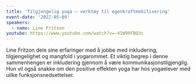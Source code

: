 ```yaml
---
title: 'Tilgjengelig yoga – verktøy til ​egenkraftmobilisering'
event-date: '2022-05-09'
speakers: 
  - name: Line Fritzon
youtube: https://www.youtube.com/watch?v=-41W99FBQ3c
---
```


Line Fritzon dele sine erfaringer med å jobbe med inkludering, tilgjengelighet og mangfold i yogarommet. Et viktig begrep i denne sammenhengen er inkludering gjennom å være kommunikasjonstilgjenglig. Hun vil også snakke om den positive effekten yoga har hos yogaelever med ulike funksjonsnedsettelser.
